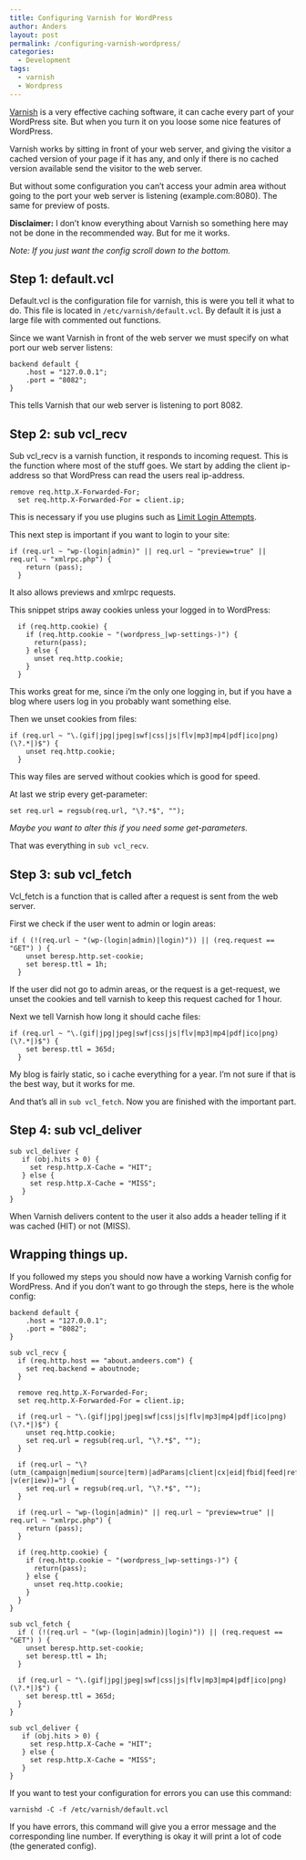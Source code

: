 ```yaml
---
title: Configuring Varnish for WordPress
author: Anders
layout: post
permalink: /configuring-varnish-wordpress/
categories:
  - Development
tags:
  - varnish
  - Wordpress
---
```

[Varnish][1] is a very effective caching software, it can cache every part of your WordPress site. But when you turn it on you loose some nice features of WordPress.

Varnish works by sitting in front of your web server, and giving the visitor a cached version of your page if it has any, and only if there is no cached version available send the visitor to the web server.

But without some configuration you can&#8217;t access your admin area without going to the port your web server is listening (example.com:8080). The same for preview of posts.

**Disclaimer:** I don&#8217;t know everything about Varnish so something here may not be done in the recommended way. But for me it works.

*Note: If you just want the config scroll down to the bottom.*

## Step 1: default.vcl

Default.vcl is the configuration file for varnish, this is were you tell it what to do. This file is located in `/etc/varnish/default.vcl`. By default it is just a large file with commented out functions.

Since we want Varnish in front of the web server we must specify on what port our web server listens:

    backend default {
        .host = "127.0.0.1";
        .port = "8082";
    }

This tells Varnish that our web server is listening to port 8082.

## Step 2: sub vcl_recv

Sub vcl_recv is a varnish function, it responds to incoming request. This is the function where most of the stuff goes. We start by adding the client ip-address so that WordPress can read the users real ip-address.

    remove req.http.X-Forwarded-For; 
      set req.http.X-Forwarded-For = client.ip;
    

This is necessary if you use plugins such as [Limit Login Attempts][2].

This next step is important if you want to login to your site:

    if (req.url ~ "wp-(login|admin)" || req.url ~ "preview=true" || req.url ~ "xmlrpc.php") {
        return (pass);
      }

It also allows previews and xmlrpc requests.

This snippet strips away cookies unless your logged in to WordPress:

      if (req.http.cookie) {
        if (req.http.cookie ~ "(wordpress_|wp-settings-)") {
          return(pass);
        } else {
          unset req.http.cookie;
        }
      }

This works great for me, since i&#8217;m the only one logging in, but if you have a blog where users log in you probably want something else.

Then we unset cookies from files:

    if (req.url ~ "\.(gif|jpg|jpeg|swf|css|js|flv|mp3|mp4|pdf|ico|png)(\?.*|)$") {
        unset req.http.cookie;
      }
    

This way files are served without cookies which is good for speed.

At last we strip every get-parameter:

    set req.url = regsub(req.url, "\?.*$", "");

*Maybe you want to alter this if you need some get-parameters.*

That was everything in `sub vcl_recv`.

## Step 3: sub vcl_fetch

Vcl_fetch is a function that is called after a request is sent from the web server.

First we check if the user went to admin or login areas:

    if ( (!(req.url ~ "(wp-(login|admin)|login)")) || (req.request == "GET") ) {
        unset beresp.http.set-cookie;
        set beresp.ttl = 1h;
      }

If the user did not go to admin areas, or the request is a get-request, we unset the cookies and tell varnish to keep this request cached for 1 hour.

Next we tell Varnish how long it should cache files:

    if (req.url ~ "\.(gif|jpg|jpeg|swf|css|js|flv|mp3|mp4|pdf|ico|png)(\?.*|)$") {
        set beresp.ttl = 365d;
      }

My blog is fairly static, so i cache everything for a year. I&#8217;m not sure if that is the best way, but it works for me.

And that&#8217;s all in `sub vcl_fetch`. Now you are finished with the important part.

## Step 4: sub vcl_deliver

    sub vcl_deliver {
       if (obj.hits > 0) {
         set resp.http.X-Cache = "HIT";
       } else {
         set resp.http.X-Cache = "MISS";
       }
    }

When Varnish delivers content to the user it also adds a header telling if it was cached (HIT) or not (MISS).

## Wrapping things up.

If you followed my steps you should now have a working Varnish config for WordPress. And if you don&#8217;t want to go through the steps, here is the whole config:

    backend default {
        .host = "127.0.0.1";
        .port = "8082";
    }
    
    sub vcl_recv {
      if (req.http.host == "about.andeers.com") {
        set req.backend = aboutnode;
      }
    
      remove req.http.X-Forwarded-For; 
      set req.http.X-Forwarded-For = client.ip;
     
      if (req.url ~ "\.(gif|jpg|jpeg|swf|css|js|flv|mp3|mp4|pdf|ico|png)(\?.*|)$") {
        unset req.http.cookie;
        set req.url = regsub(req.url, "\?.*$", "");
      }
    
      if (req.url ~ "\?(utm_(campaign|medium|source|term)|adParams|client|cx|eid|fbid|feed|ref(id|src)?|v(er|iew))=") {
        set req.url = regsub(req.url, "\?.*$", "");
      }
    
      if (req.url ~ "wp-(login|admin)" || req.url ~ "preview=true" || req.url ~ "xmlrpc.php") {
        return (pass);
      }
    
      if (req.http.cookie) {
        if (req.http.cookie ~ "(wordpress_|wp-settings-)") {
          return(pass);
        } else {
          unset req.http.cookie;
        }
      }
    }
    
    sub vcl_fetch {
      if ( (!(req.url ~ "(wp-(login|admin)|login)")) || (req.request == "GET") ) {
        unset beresp.http.set-cookie;
        set beresp.ttl = 1h;
      }
    
      if (req.url ~ "\.(gif|jpg|jpeg|swf|css|js|flv|mp3|mp4|pdf|ico|png)(\?.*|)$") {
        set beresp.ttl = 365d;
      }
    }
    
    sub vcl_deliver {
       if (obj.hits > 0) {
         set resp.http.X-Cache = "HIT";
       } else {
         set resp.http.X-Cache = "MISS";
       }
    }
    

If you want to test your configuration for errors you can use this command:

    varnishd -C -f /etc/varnish/default.vcl
    

If you have errors, this command will give you a error message and the corresponding line number. If everything is okay it will print a lot of code (the generated config).

 [1]: https://www.varnish-cache.org/ "Varnish"
 [2]: https://wordpress.org/plugins/limit-login-attempts/ ""